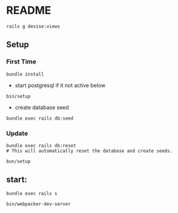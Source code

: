 # README


```
rails g devise:views
```


## Setup
### First Time
```
bundle install
```


* start postgresql if it not active below
```
bin/setup
```


* create database seed
```
bundle exec rails db:seed
```
### Update
```
bundle exec rails db:reset
# This will automatically reset the database and create seeds.
```
```
bun/setup
```
## start:

```
bundle exec rails s
```

```
bin/webpacker-dev-server
```

